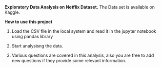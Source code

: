 **Exploratory Data Analysis on Netflix Dataset.**
The Data set is available on Kaggle.

**How to use this project**

1. Load the CSV file in the local system and read it in the jupyter notebook using pandas library

2. Start analysisng the data.

3. Various questions are covered in this analysis, also you are free to add new questions if they provide some relevant
 information.
